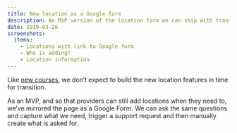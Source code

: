```yaml
---
title: New location as a Google form
description: An MVP version of the location form we can ship with transition.
date: 2019-03-26
screenshots:
  items:
    - Locations with link to Google form
    - Who is adding?
    - Location information
---
```


Like [new courses](/publish-teacher-training-courses/new-course-google-form), we don’t expect to build the new location features in time for transition.

As an MVP, and so that providers can still add locations when they need to, we’ve mirrored the page as a Google Form. We can ask the same questions and capture what we need, trigger a support request and then manually create what is asked for.
